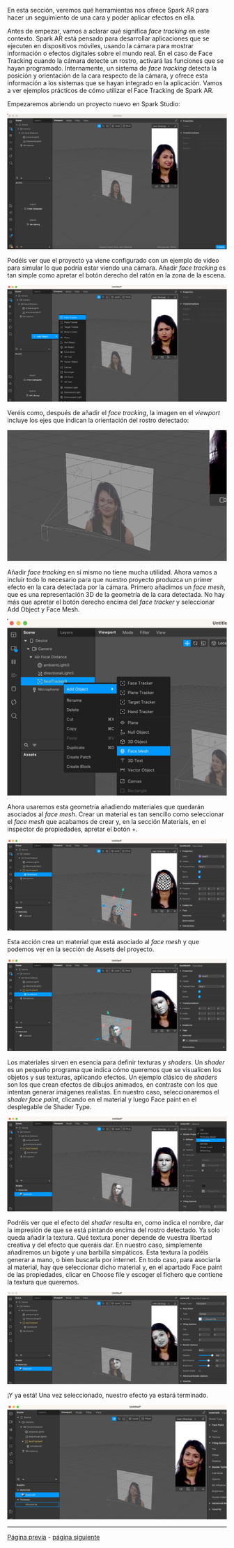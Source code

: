 En esta sección, veremos qué herramientas nos ofrece Spark AR para hacer un seguimiento de una cara y poder aplicar efectos en ella.

Antes de empezar, vamos a aclarar qué significa _face tracking_ en este contexto. Spark AR está pensado para desarrollar aplicaciones que se ejecuten en dispositivos móviles, usando la cámara para mostrar información o efectos digitales sobre el mundo real. En el caso de Face Tracking cuando la cámara detecte un rostro, activará las funciones que se hayan programado. Internamente, un sistema de _face tracking_ detecta la posición y orientación de la cara respecto de la cámara, y ofrece esta información a los sistemas que se hayan integrado en la aplicación. Vamos a ver ejemplos prácticos de cómo utilizar el Face Tracking de Spark AR.

Empezaremos abriendo un proyecto nuevo en Spark Studio:

![image](uploads/bb916e710de3206f3bd7e78b81ebadd0/image.png)

Podéis ver que el proyecto ya viene configurado con un ejemplo de vídeo para simular lo que podría estar viendo una cámara. Añadir _face tracking_ es tan simple como apretar el botón derecho del ratón en la zona de la escena.

![image](uploads/97a06d84915b218d275dd792e7b1d796/image.png)

Veréis como, después de añadir el _face tracking_, la imagen en el _viewport_ incluye los ejes que indican la orientación del rostro detectado:

![image](uploads/e478bfab7b175eea2addf2257133794a/image.png)

Añadir _face tracking_ en sí mismo no tiene mucha utilidad. Ahora vamos a incluir todo lo necesario para que nuestro proyecto produzca un primer efecto en la cara detectada por la cámara. Primero añadimos un _face mesh_, que es una representación 3D de la geometría de la cara detectada. No hay más que apretar el botón derecho encima del _face tracker_ y seleccionar Add Object y Face Mesh.

![image](uploads/f273d925a956d76cf5e19d7ee29f31c7/image.png)

Ahora usaremos esta geometría añadiendo materiales que quedarán asociados al _face mesh_. Crear un material es tan sencillo como seleccionar el _face mesh_ que acabamos de crear y, en la sección Materials, en el inspector de propiedades, apretar el botón +.

![image](uploads/2ecfb2a72ba79befda5b5b2630ecbc4d/image.png)

Esta acción crea un material que está asociado al _face mesh_ y que podemos ver en la sección de Assets del proyecto.

![image](uploads/4e3f0bff2864e1437de07a9b36c4e45a/image.png)

Los materiales sirven en esencia para definir texturas y _shaders_. Un _shader_ es un pequeño programa que indica cómo queremos que se visualicen los objetos y sus texturas, aplicando efectos. Un ejemplo clásico de _shaders_ son los que crean efectos de dibujos animados, en contraste con los que intentan generar imágenes realistas. En nuestro caso, seleccionaremos el _shader face paint_, clicando en el material y luego Face paint en el desplegable de Shader Type.

![image](uploads/cfe1288cac2d8adb3d91184a67207791/image.png)

Podréis ver que el efecto del _shader_ resulta en, como indica el nombre, dar la impresión de que se está pintando encima del rostro detectado. Ya solo queda añadir la textura. Qué textura poner depende de vuestra libertad creativa y del efecto que queráis dar. En nuestro caso, simplemente añadiremos un bigote y una barbilla simpáticos. Esta textura la podéis generar a mano, o bien buscarla por internet. En todo caso, para asociarla al material, hay que seleccionar dicho material y, en el apartado Face paint de las propiedades, clicar en Choose file y escoger el fichero que contiene la textura que queremos.

![image](uploads/6549c959dd7c532ac6461dfbbb964705/image.png)

¡Y ya está! Una vez seleccionado, nuestro efecto ya estará terminado.

![image](uploads/d9c1aab75831dca3c35cebb02d9e99f7/image.png)

---
[Página previa](README.md) - [página siguiente](Plane-Tracker.md)
